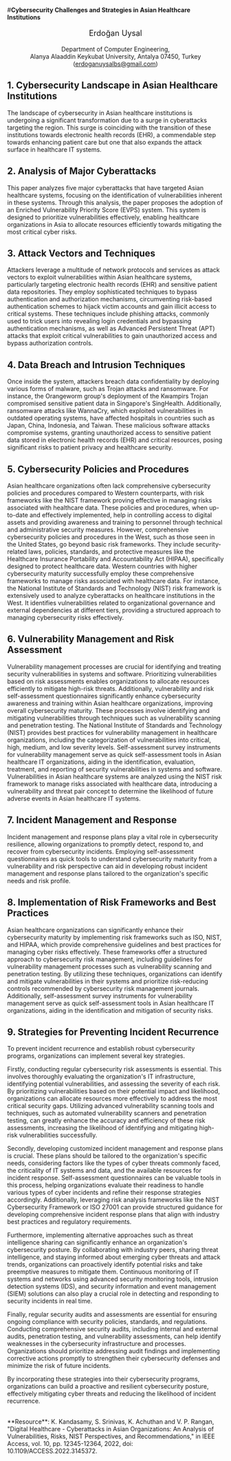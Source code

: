 #**Cybersecurity Challenges and Strategies in Asian Healthcare Institutions**

<p style="text-align:center; font-size: 18px">Erdoğan Uysal</p>
<p style="text-align:center;">Department of Computer Engineering, <br> Alanya Alaaddin Keykubat University, Antalya 07450, Turkey (<a href="mailto:erdoganuysalbs@gmail.com">erdoganuysalbs@gmail.com</a>)</p>

## 1\. Cybersecurity Landscape in Asian Healthcare Institutions

The landscape of cybersecurity in Asian healthcare institutions is undergoing a significant transformation due to a surge in cyberattacks targeting the region. This surge is coinciding with the transition of these institutions towards electronic health records (EHR), a commendable step towards enhancing patient care but one that also expands the attack surface in healthcare IT systems.

## 2\. Analysis of Major Cyberattacks

This paper analyzes five major cyberattacks that have targeted Asian healthcare systems, focusing on the identification of vulnerabilities inherent in these systems. Through this analysis, the paper proposes the adoption of an Enriched Vulnerability Priority Score (EVPS) system. This system is designed to prioritize vulnerabilities effectively, enabling healthcare organizations in Asia to allocate resources efficiently towards mitigating the most critical cyber risks.

## 3\. Attack Vectors and Techniques

Attackers leverage a multitude of network protocols and services as attack vectors to exploit vulnerabilities within Asian healthcare systems, particularly targeting electronic health records (EHR) and sensitive patient data repositories. They employ sophisticated techniques to bypass authentication and authorization mechanisms, circumventing risk-based authentication schemes to hijack victim accounts and gain illicit access to critical systems. These techniques include phishing attacks, commonly used to trick users into revealing login credentials and bypassing authentication mechanisms, as well as Advanced Persistent Threat (APT) attacks that exploit critical vulnerabilities to gain unauthorized access and bypass authorization controls.

## 4\. Data Breach and Intrusion Techniques

Once inside the system, attackers breach data confidentiality by deploying various forms of malware, such as Trojan attacks and ransomware. For instance, the Orangeworm group's deployment of the Kwampirs Trojan compromised sensitive patient data in Singapore's SingHealth. Additionally, ransomware attacks like WannaCry, which exploited vulnerabilities in outdated operating systems, have affected hospitals in countries such as Japan, China, Indonesia, and Taiwan. These malicious software attacks compromise systems, granting unauthorized access to sensitive patient data stored in electronic health records (EHR) and critical resources, posing significant risks to patient privacy and healthcare security.

## 5\. Cybersecurity Policies and Procedures

Asian healthcare organizations often lack comprehensive cybersecurity policies and procedures compared to Western counterparts, with risk frameworks like the NIST framework proving effective in managing risks associated with healthcare data. These policies and procedures, when up-to-date and effectively implemented, help in controlling access to digital assets and providing awareness and training to personnel through technical and administrative security measures. However, comprehensive cybersecurity policies and procedures in the West, such as those seen in the United States, go beyond basic risk frameworks. They include security-related laws, policies, standards, and protective measures like the Healthcare Insurance Portability and Accountability Act (HIPAA), specifically designed to protect healthcare data. Western countries with higher cybersecurity maturity successfully employ these comprehensive frameworks to manage risks associated with healthcare data. For instance, the National Institute of Standards and Technology (NIST) risk framework is extensively used to analyze cyberattacks on healthcare institutions in the West. It identifies vulnerabilities related to organizational governance and external dependencies at different tiers, providing a structured approach to managing cybersecurity risks effectively.

## 6\. Vulnerability Management and Risk Assessment

Vulnerability management processes are crucial for identifying and treating security vulnerabilities in systems and software. Prioritizing vulnerabilities based on risk assessments enables organizations to allocate resources efficiently to mitigate high-risk threats. Additionally, vulnerability and risk self-assessment questionnaires significantly enhance cybersecurity awareness and training within Asian healthcare organizations, improving overall cybersecurity maturity. These processes involve identifying and mitigating vulnerabilities through techniques such as vulnerability scanning and penetration testing. The National Institute of Standards and Technology (NIST) provides best practices for vulnerability management in healthcare organizations, including the categorization of vulnerabilities into critical, high, medium, and low severity levels. Self-assessment survey instruments for vulnerability management serve as quick self-assessment tools in Asian healthcare IT organizations, aiding in the identification, evaluation, treatment, and reporting of security vulnerabilities in systems and software. Vulnerabilities in Asian healthcare systems are analyzed using the NIST risk framework to manage risks associated with healthcare data, introducing a vulnerability and threat pair concept to determine the likelihood of future adverse events in Asian healthcare IT systems.

## 7\. Incident Management and Response

Incident management and response plans play a vital role in cybersecurity resilience, allowing organizations to promptly detect, respond to, and recover from cybersecurity incidents. Employing self-assessment questionnaires as quick tools to understand cybersecurity maturity from a vulnerability and risk perspective can aid in developing robust incident management and response plans tailored to the organization's specific needs and risk profile.

## 8\. Implementation of Risk Frameworks and Best Practices

Asian healthcare organizations can significantly enhance their cybersecurity maturity by implementing risk frameworks such as ISO, NIST, and HIPAA, which provide comprehensive guidelines and best practices for managing cyber risks effectively. These frameworks offer a structured approach to cybersecurity risk management, including guidelines for vulnerability management processes such as vulnerability scanning and penetration testing. By utilizing these techniques, organizations can identify and mitigate vulnerabilities in their systems and prioritize risk-reducing controls recommended by cybersecurity risk management journals. Additionally, self-assessment survey instruments for vulnerability management serve as quick self-assessment tools in Asian healthcare IT organizations, aiding in the identification and mitigation of security risks.

## 9\. Strategies for Preventing Incident Recurrence

To prevent incident recurrence and establish robust cybersecurity programs, organizations can implement several key strategies.

Firstly, conducting regular cybersecurity risk assessments is essential. This involves thoroughly evaluating the organization's IT infrastructure, identifying potential vulnerabilities, and assessing the severity of each risk. By prioritizing vulnerabilities based on their potential impact and likelihood, organizations can allocate resources more effectively to address the most critical security gaps. Utilizing advanced vulnerability scanning tools and techniques, such as automated vulnerability scanners and penetration testing, can greatly enhance the accuracy and efficiency of these risk assessments, increasing the likelihood of identifying and mitigating high-risk vulnerabilities successfully.

Secondly, developing customized incident management and response plans is crucial. These plans should be tailored to the organization's specific needs, considering factors like the types of cyber threats commonly faced, the criticality of IT systems and data, and the available resources for incident response. Self-assessment questionnaires can be valuable tools in this process, helping organizations evaluate their readiness to handle various types of cyber incidents and refine their response strategies accordingly. Additionally, leveraging risk analysis frameworks like the NIST Cybersecurity Framework or ISO 27001 can provide structured guidance for developing comprehensive incident response plans that align with industry best practices and regulatory requirements.

Furthermore, implementing alternative approaches such as threat intelligence sharing can significantly enhance an organization's cybersecurity posture. By collaborating with industry peers, sharing threat intelligence, and staying informed about emerging cyber threats and attack trends, organizations can proactively identify potential risks and take preemptive measures to mitigate them. Continuous monitoring of IT systems and networks using advanced security monitoring tools, intrusion detection systems (IDS), and security information and event management (SIEM) solutions can also play a crucial role in detecting and responding to security incidents in real time.

Finally, regular security audits and assessments are essential for ensuring ongoing compliance with security policies, standards, and regulations. Conducting comprehensive security audits, including internal and external audits, penetration testing, and vulnerability assessments, can help identify weaknesses in the cybersecurity infrastructure and processes. Organizations should prioritize addressing audit findings and implementing corrective actions promptly to strengthen their cybersecurity defenses and minimize the risk of future incidents.

By incorporating these strategies into their cybersecurity programs, organizations can build a proactive and resilient cybersecurity posture, effectively mitigating cyber threats and reducing the likelihood of incident recurrence.

<br>
**Resource**: K. Kandasamy, S. Srinivas, K. Achuthan and V. P. Rangan, "Digital Healthcare - Cyberattacks in Asian Organizations: An Analysis of Vulnerabilities, Risks, NIST Perspectives, and Recommendations," in IEEE Access, vol. 10, pp. 12345-12364, 2022, doi: 10.1109/ACCESS.2022.3145372.